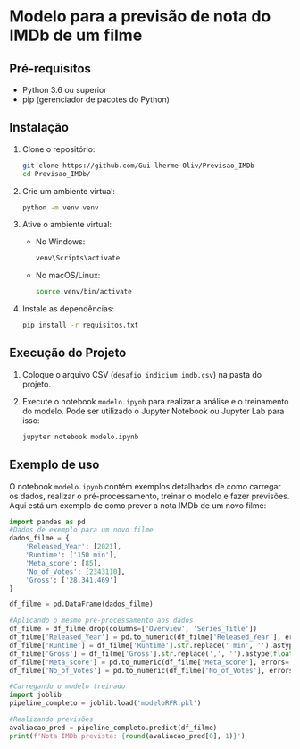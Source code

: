 # Modelo para a previsão de nota do IMDb de um filme

## Pré-requisitos
- Python 3.6 ou superior
- pip (gerenciador de pacotes do Python)

## Instalação
1. Clone o repositório:
    ```sh
    git clone https://github.com/Gui-lherme-Oliv/Previsao_IMDb
    cd Previsao_IMDb/
    ```

2. Crie um ambiente virtual:
    ```sh
    python -m venv venv
    ```

3. Ative o ambiente virtual:

    - No Windows:
        ```sh
        venv\Scripts\activate
        ```

    - No macOS/Linux:
        ```sh
        source venv/bin/activate
        ```

4. Instale as dependências:
    ```sh
    pip install -r requisitos.txt
    ```

## Execução do Projeto
1. Coloque o arquivo CSV (`desafio_indicium_imdb.csv`) na pasta do projeto.

2. Execute o notebook `modelo.ipynb` para realizar a análise e o treinamento do modelo. Pode ser utilizado o Jupyter Notebook ou Jupyter Lab para isso:
    ```sh
    jupyter notebook modelo.ipynb
    ```

## Exemplo de uso
O notebook `modelo.ipynb` contém exemplos detalhados de como carregar os dados, realizar o pré-processamento, treinar o modelo e fazer previsões. Aqui está um exemplo de como prever a nota IMDb de um novo filme:

```python
import pandas as pd
#Dados de exemplo para um novo filme
dados_filme = {
    'Released_Year': [2021],
    'Runtime': ['150 min'],
    'Meta_score': [85],
    'No_of_Votes': [2343110],
    'Gross': ['28,341,469']
}

df_filme = pd.DataFrame(dados_filme)

#Aplicando o mesmo pré-processamento aos dados
df_filme = df_filme.drop(columns=['Overview', 'Series_Title'])
df_filme['Released_Year'] = pd.to_numeric(df_filme['Released_Year'], errors='coerce')
df_filme['Runtime'] = df_filme['Runtime'].str.replace(' min', '').astype(float)
df_filme['Gross'] = df_filme['Gross'].str.replace(',', '').astype(float)
df_filme['Meta_score'] = pd.to_numeric(df_filme['Meta_score'], errors='coerce')
df_filme['No_of_Votes'] = pd.to_numeric(df_filme['No_of_Votes'], errors='coerce')

#Carregando o modelo treinado
import joblib
pipeline_completo = joblib.load('modeloRFR.pkl')

#Realizando previsões
avaliacao_pred = pipeline_completo.predict(df_filme)
print(f'Nota IMDb prevista: {round(avaliacao_pred[0], 1)}')
